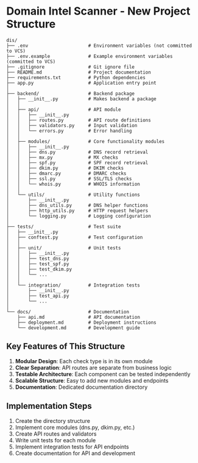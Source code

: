 # Domain Intel Scanner - New Project Structure

```
dis/
├── .env                      # Environment variables (not committed to VCS)
├── .env.example              # Example environment variables (committed to VCS)
├── .gitignore                # Git ignore file
├── README.md                 # Project documentation
├── requirements.txt          # Python dependencies
├── app.py                    # Application entry point
│
├── backend/                  # Backend package
│   ├── __init__.py           # Makes backend a package
│   │
│   ├── api/                  # API module
│   │   ├── __init__.py
│   │   ├── routes.py         # API route definitions
│   │   ├── validators.py     # Input validation
│   │   └── errors.py         # Error handling
│   │
│   ├── modules/              # Core functionality modules
│   │   ├── __init__.py
│   │   ├── dns.py            # DNS record retrieval
│   │   ├── mx.py             # MX checks
│   │   ├── spf.py            # SPF record retrieval
│   │   ├── dkim.py           # DKIM checks
│   │   ├── dmarc.py          # DMARC checks
│   │   ├── ssl.py            # SSL/TLS checks
│   │   └── whois.py          # WHOIS information
│   │
│   └── utils/                # Utility functions
│       ├── __init__.py
│       ├── dns_utils.py      # DNS helper functions 
│       ├── http_utils.py     # HTTP request helpers
│       └── logging.py        # Logging configuration
│
├── tests/                    # Test suite
│   ├── __init__.py
│   ├── conftest.py           # Test configuration
│   │
│   ├── unit/                 # Unit tests
│   │   ├── __init__.py
│   │   ├── test_dns.py
│   │   ├── test_spf.py
│   │   ├── test_dkim.py
│   │   └── ...
│   │
│   └── integration/          # Integration tests
│       ├── __init__.py
│       ├── test_api.py
│       └── ...
│
└── docs/                     # Documentation
    ├── api.md                # API documentation
    ├── deployment.md         # Deployment instructions
    └── development.md        # Development guide
```

## Key Features of This Structure

1. **Modular Design**: Each check type is in its own module
2. **Clear Separation**: API routes are separate from business logic
3. **Testable Architecture**: Each component can be tested independently
4. **Scalable Structure**: Easy to add new modules and endpoints
5. **Documentation**: Dedicated documentation directory

## Implementation Steps

1. Create the directory structure
2. Implement core modules (dns.py, dkim.py, etc.)
3. Create API routes and validators
4. Write unit tests for each module
5. Implement integration tests for API endpoints
6. Create documentation for API and development
